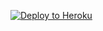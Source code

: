 
<p><a href="https://dashboard.heroku.com/new?template=https://github.com/xedymgfctfgyugy/fgesdf4fsd.git"> <img src="https://www.herokucdn.com/deploy/button.svg" alt="Deploy to Heroku" /></a></p>
